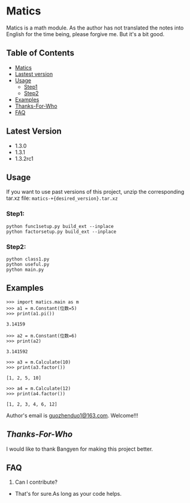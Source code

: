 # Matics
Matics is a math module. As the author has not translated the notes into English for the time being, please forgive me. But it's a bit good.

## Table of Contents
- [Matics](#Matics)
- [Lastest version](#Lastest-version)
- [Usage](#Usage)
  - [Step1](#Step1)
  - [Step2](#Step2)
- [Examples](#Examples)
- [Thanks-For-Who](#Thanks-For-Who)
- [FAQ](#FAQ)

## Latest Version
- 1.3.0
- 1.3.1
- 1.3.2rc1

## Usage
If you want to use past versions of this project, unzip the corresponding tar.xz file: `matics-+{desired_version}.tar.xz`

### Step1:
```
python func1setup.py build_ext --inplace
python factorsetup.py build_ext --inplace
```

### Step2:
```
python class1.py
python useful.py
python main.py
```

## Examples
```
>>> import matics.main as m 
>>> a1 = m.Constant(位数=5)
>>> print(a1.pi())

3.14159

>>> a2 = m.Constant(位数=6)
>>> print(a2)

3.141592

>>> a3 = m.Calculate(10)
>>> print(a3.factor())

[1, 2, 5, 10]

>>> a4 = m.Calculate(12)
>>> print(a4.factor())

[1, 2, 3, 4, 6, 12]
```
Author's email is [guozhenduo1@163.com](mailto:guozhenduo1@163.com). Welcome!!!

## *Thanks-For-Who*
I would like to thank Bangyen for making this project better.
## **FAQ**

1. Can I contribute?

 - That's for sure.As long as your code helps.
